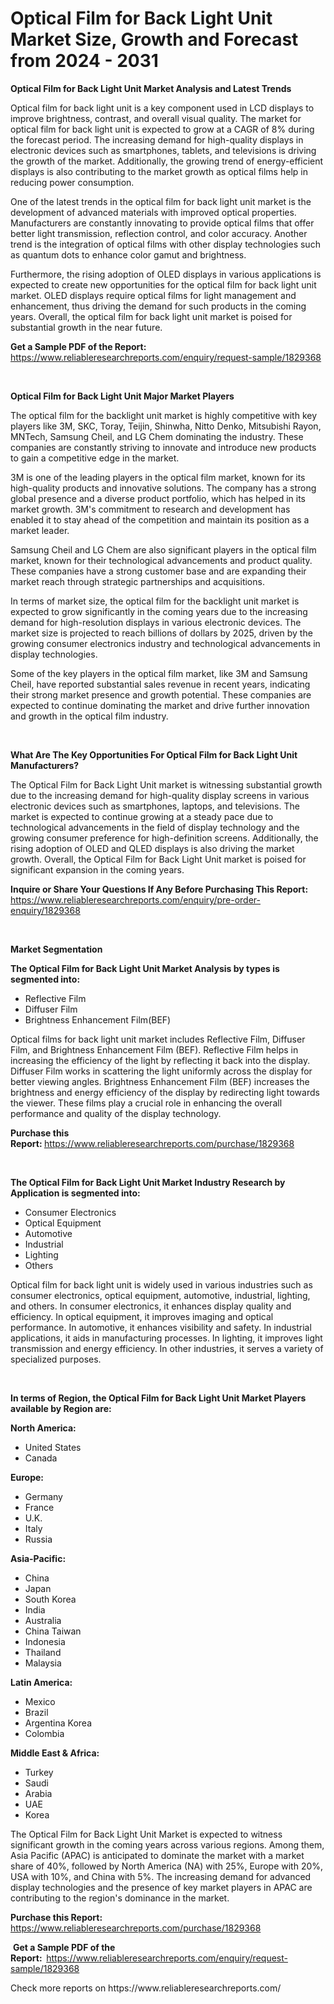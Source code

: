 <p><h1>Optical Film for Back Light Unit Market Size, Growth and Forecast from 2024 - 2031</h1></p><p><strong>Optical Film for Back Light Unit Market Analysis and Latest Trends</strong></p>
<p><p>Optical film for back light unit is a key component used in LCD displays to improve brightness, contrast, and overall visual quality. The market for optical film for back light unit is expected to grow at a CAGR of 8% during the forecast period. The increasing demand for high-quality displays in electronic devices such as smartphones, tablets, and televisions is driving the growth of the market. Additionally, the growing trend of energy-efficient displays is also contributing to the market growth as optical films help in reducing power consumption.</p><p>One of the latest trends in the optical film for back light unit market is the development of advanced materials with improved optical properties. Manufacturers are constantly innovating to provide optical films that offer better light transmission, reflection control, and color accuracy. Another trend is the integration of optical films with other display technologies such as quantum dots to enhance color gamut and brightness.</p><p>Furthermore, the rising adoption of OLED displays in various applications is expected to create new opportunities for the optical film for back light unit market. OLED displays require optical films for light management and enhancement, thus driving the demand for such products in the coming years. Overall, the optical film for back light unit market is poised for substantial growth in the near future.</p></p>
<p><strong>Get a Sample PDF of the Report:&nbsp;</strong> <a href="https://www.reliableresearchreports.com/enquiry/request-sample/1829368">https://www.reliableresearchreports.com/enquiry/request-sample/1829368</a></p>
<p>&nbsp;</p>
<p><strong>Optical Film for Back Light Unit Major Market Players</strong></p>
<p><p>The optical film for the backlight unit market is highly competitive with key players like 3M, SKC, Toray, Teijin, Shinwha, Nitto Denko, Mitsubishi Rayon, MNTech, Samsung Cheil, and LG Chem dominating the industry. These companies are constantly striving to innovate and introduce new products to gain a competitive edge in the market.</p><p>3M is one of the leading players in the optical film market, known for its high-quality products and innovative solutions. The company has a strong global presence and a diverse product portfolio, which has helped in its market growth. 3M's commitment to research and development has enabled it to stay ahead of the competition and maintain its position as a market leader.</p><p>Samsung Cheil and LG Chem are also significant players in the optical film market, known for their technological advancements and product quality. These companies have a strong customer base and are expanding their market reach through strategic partnerships and acquisitions.</p><p>In terms of market size, the optical film for the backlight unit market is expected to grow significantly in the coming years due to the increasing demand for high-resolution displays in various electronic devices. The market size is projected to reach billions of dollars by 2025, driven by the growing consumer electronics industry and technological advancements in display technologies.</p><p>Some of the key players in the optical film market, like 3M and Samsung Cheil, have reported substantial sales revenue in recent years, indicating their strong market presence and growth potential. These companies are expected to continue dominating the market and drive further innovation and growth in the optical film industry.</p></p>
<p>&nbsp;</p>
<p><strong>What Are The Key Opportunities For Optical Film for Back Light Unit Manufacturers?</strong></p>
<p><p>The Optical Film for Back Light Unit market is witnessing substantial growth due to the increasing demand for high-quality display screens in various electronic devices such as smartphones, laptops, and televisions. The market is expected to continue growing at a steady pace due to technological advancements in the field of display technology and the growing consumer preference for high-definition screens. Additionally, the rising adoption of OLED and QLED displays is also driving the market growth. Overall, the Optical Film for Back Light Unit market is poised for significant expansion in the coming years.</p></p>
<p><strong>Inquire or Share Your Questions If Any Before Purchasing This Report:</strong> <a href="https://www.reliableresearchreports.com/enquiry/pre-order-enquiry/1829368">https://www.reliableresearchreports.com/enquiry/pre-order-enquiry/1829368</a></p>
<p>&nbsp;</p>
<p><strong>Market Segmentation</strong></p>
<p><strong>The Optical Film for Back Light Unit Market Analysis by types is segmented into:</strong></p>
<p><ul><li>Reflective Film</li><li>Diffuser Film</li><li>Brightness Enhancement Film(BEF)</li></ul></p>
<p><p>Optical films for back light unit market includes Reflective Film, Diffuser Film, and Brightness Enhancement Film (BEF). Reflective Film helps in increasing the efficiency of the light by reflecting it back into the display. Diffuser Film works in scattering the light uniformly across the display for better viewing angles. Brightness Enhancement Film (BEF) increases the brightness and energy efficiency of the display by redirecting light towards the viewer. These films play a crucial role in enhancing the overall performance and quality of the display technology.</p></p>
<p><strong>Purchase this Report:&nbsp;</strong><a href="https://www.reliableresearchreports.com/purchase/1829368">https://www.reliableresearchreports.com/purchase/1829368</a></p>
<p>&nbsp;</p>
<p><strong>The Optical Film for Back Light Unit Market Industry Research by Application is segmented into:</strong></p>
<p><ul><li>Consumer Electronics</li><li>Optical Equipment</li><li>Automotive</li><li>Industrial</li><li>Lighting</li><li>Others</li></ul></p>
<p><p>Optical film for back light unit is widely used in various industries such as consumer electronics, optical equipment, automotive, industrial, lighting, and others. In consumer electronics, it enhances display quality and efficiency. In optical equipment, it improves imaging and optical performance. In automotive, it enhances visibility and safety. In industrial applications, it aids in manufacturing processes. In lighting, it improves light transmission and energy efficiency. In other industries, it serves a variety of specialized purposes.</p></p>
<p>&nbsp;</p>
<p><strong>In terms of Region, the Optical Film for Back Light Unit Market Players available by Region are:</strong></p>
<p>
    <p> <strong> North America: </strong>
        <ul>
            <li>United States</li>
            <li>Canada</li>
        </ul>
        </p> 
    <p> <strong> Europe: </strong>
        <ul>
            <li>Germany</li>
            <li>France</li>
            <li>U.K.</li>
            <li>Italy</li>
            <li>Russia</li>
        </ul>
        </p> 
    <p> <strong> Asia-Pacific: </strong>
        <ul>
            <li>China</li>
            <li>Japan</li>
            <li>South Korea</li>
            <li>India</li>
            <li>Australia</li>
            <li>China Taiwan</li>
            <li>Indonesia</li>
            <li>Thailand</li>
            <li>Malaysia</li>
        </ul>
        </p> 
    <p> <strong> Latin America: </strong>
        <ul>
            <li>Mexico</li>
            <li>Brazil</li>
            <li>Argentina Korea</li>
            <li>Colombia</li>
        </ul>
        </p> 
    <p> <strong> Middle East & Africa: </strong>
        <ul>
            <li>Turkey</li>
            <li>Saudi</li>
            <li>Arabia</li>
            <li>UAE</li>
            <li>Korea</li>
        </ul>
    </p>
    </p>
<p><p>The Optical Film for Back Light Unit Market is expected to witness significant growth in the coming years across various regions. Among them, Asia Pacific (APAC) is anticipated to dominate the market with a market share of 40%, followed by North America (NA) with 25%, Europe with 20%, USA with 10%, and China with 5%. The increasing demand for advanced display technologies and the presence of key market players in APAC are contributing to the region's dominance in the market.</p></p>
<p><strong>Purchase this Report: </strong><a href="https://www.reliableresearchreports.com/purchase/1829368">https://www.reliableresearchreports.com/purchase/1829368</a></p>
<p>&nbsp;<strong>Get a Sample PDF of the Report:&nbsp;&nbsp;</strong><a href="https://www.reliableresearchreports.com/enquiry/request-sample/1829368">https://www.reliableresearchreports.com/enquiry/request-sample/1829368</a></p>
<p><strong></strong></p>
<p>Check more reports on https://www.reliableresearchreports.com/</p>